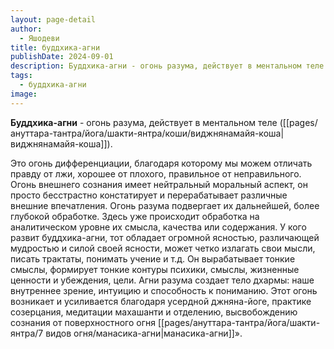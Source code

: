 ```yaml
---
layout: page-detail
author:
  - Яшодеви
title: буддхика-агни
publishDate: 2024-09-01
description: Буддхика-агни - огонь разума, действует в ментальном теле (виджнянамайя-коша).
tags:
  - буддхика-агни
image:
---
```

**Буддхика-агни** - огонь разума, действует в ментальном теле ([[pages/ануттара-тантра/йога/шакти-янтра/коши/виджнянамайя-коша|виджнянамайя-коша]]).

Это огонь дифференциации, благодаря которому мы можем отличать правду от лжи, хорошее от плохого, правильное от неправильного. Огонь внешнего сознания имеет нейтральный моральный аспект, он просто бесстрастно констатирует и перерабатывает различные внешние впечатления. Огонь разума подвергает их дальнейшей, более глубокой обработке. Здесь уже происходит обработка на аналитическом уровне их смысла, качества или содержания. У кого развит буддхика-агни, тот обладает огромной ясностью, различающей мудростью и силой своей ясности, может четко излагать свои мысли, писать трактаты, понимать учение и т.д. Он вырабатывает тонкие смыслы, формирует тонкие контуры психики, смыслы, жизненные ценности и убеждения, цели. Агни разума создает тело дхармы: наше внутреннее зрение, интуицию и способность к пониманию. Этот огонь возникает и усиливается благодаря усердной джняна-йоге, практике созерцания, медитации махашанти и отделению, высвобождению сознания от поверхностного огня [[pages/ануттара-тантра/йога/шакти-янтра/7 видов огня/манасика-агни|манасика-агни]]».

